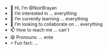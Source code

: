- 👋 Hi, I’m @NoirBrayan
- 👀 I’m interested in ... everything
- 🌱 I’m currently learning ... everything
- 💞️ I’m looking to collaborate on ... everything
- 📫 How to reach me ... can´t
- 😄 Pronouns: ... ente 
- ⚡ Fun fact: ... 

<!---
NoirBrayan/NoirBrayan is a ✨ special ✨ repository because its `README.md` (this file) appears on your GitHub profile.
You can click the Preview link to take a look at your changes.
--->
